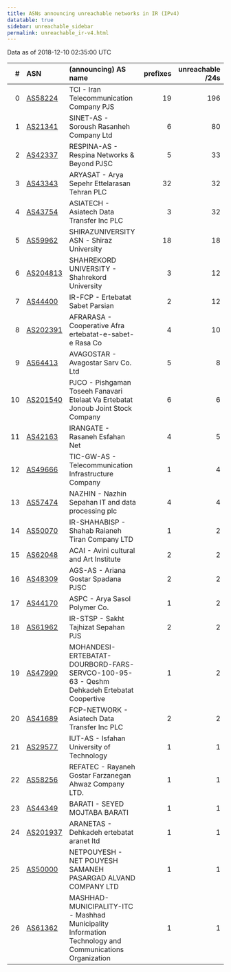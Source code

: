 ```yaml
---
title: ASNs announcing unreachable networks in IR (IPv4)
datatable: true
sidebar: unreachable_sidebar
permalink: unreachable_ir-v4.html
---
```


Data as of 2018-12-10 02:35:00 UTC


<div class="datatable-begin"></div>

|   # | ASN                                      | (announcing) AS name                                                                                   |   prefixes |   unreachable /24s |
|----:|:-----------------------------------------|:-------------------------------------------------------------------------------------------------------|-----------:|-------------------:|
|   0 | [AS58224](unreachable_AS58224-v4.html)   | TCI - Iran Telecommunication Company PJS                                                               |         19 |                196 |
|   1 | [AS21341](unreachable_AS21341-v4.html)   | SINET-AS - Soroush Rasanheh Company Ltd                                                                |          6 |                 80 |
|   2 | [AS42337](unreachable_AS42337-v4.html)   | RESPINA-AS - Respina Networks &amp; Beyond PJSC                                                        |          5 |                 33 |
|   3 | [AS43343](unreachable_AS43343-v4.html)   | ARYASAT - Arya Sepehr Ettelarasan Tehran PLC                                                           |         32 |                 32 |
|   4 | [AS43754](unreachable_AS43754-v4.html)   | ASIATECH - Asiatech Data Transfer Inc PLC                                                              |          3 |                 32 |
|   5 | [AS59962](unreachable_AS59962-v4.html)   | SHIRAZUNIVERSITY ASN - Shiraz University                                                               |         18 |                 18 |
|   6 | [AS204813](unreachable_AS204813-v4.html) | SHAHREKORD UNIVERSITY - Shahrekord University                                                          |          3 |                 12 |
|   7 | [AS44400](unreachable_AS44400-v4.html)   | IR-FCP - Ertebatat Sabet Parsian                                                                       |          2 |                 12 |
|   8 | [AS202391](unreachable_AS202391-v4.html) | AFRARASA - Cooperative Afra ertebatat-e-sabet-e Rasa Co                                                |          4 |                 10 |
|   9 | [AS64413](unreachable_AS64413-v4.html)   | AVAGOSTAR - Avagostar Sarv Co. Ltd                                                                     |          5 |                  8 |
|  10 | [AS201540](unreachable_AS201540-v4.html) | PJCO - Pishgaman Toseeh Fanavari Etelaat Va Ertebatat Jonoub Joint Stock Company                       |          6 |                  6 |
|  11 | [AS42163](unreachable_AS42163-v4.html)   | IRANGATE - Rasaneh Esfahan Net                                                                         |          4 |                  5 |
|  12 | [AS49666](unreachable_AS49666-v4.html)   | TIC-GW-AS - Telecommunication Infrastructure Company                                                   |          1 |                  4 |
|  13 | [AS57474](unreachable_AS57474-v4.html)   | NAZHIN - Nazhin Sepahan IT and data processing plc                                                     |          4 |                  4 |
|  14 | [AS50070](unreachable_AS50070-v4.html)   | IR-SHAHABISP - Shahab Raianeh Tiran Company LTD                                                        |          1 |                  2 |
|  15 | [AS62048](unreachable_AS62048-v4.html)   | ACAI - Avini cultural and Art Institute                                                                |          2 |                  2 |
|  16 | [AS48309](unreachable_AS48309-v4.html)   | AGS-AS - Ariana Gostar Spadana PJSC                                                                    |          2 |                  2 |
|  17 | [AS44170](unreachable_AS44170-v4.html)   | ASPC - Arya Sasol Polymer Co.                                                                          |          1 |                  2 |
|  18 | [AS61962](unreachable_AS61962-v4.html)   | IR-STSP - Sakht Tajhizat Sepahan PJS                                                                   |          2 |                  2 |
|  19 | [AS47990](unreachable_AS47990-v4.html)   | MOHANDESI-ERTEBATAT-DOURBORD-FARS-SERVCO-100-95-63 - Qeshm Dehkadeh Ertebatat Coopertive               |          1 |                  2 |
|  20 | [AS41689](unreachable_AS41689-v4.html)   | FCP-NETWORK - Asiatech Data Transfer Inc PLC                                                           |          2 |                  2 |
|  21 | [AS29577](unreachable_AS29577-v4.html)   | IUT-AS - Isfahan University of Technology                                                              |          1 |                  1 |
|  22 | [AS58256](unreachable_AS58256-v4.html)   | REFATEC - Rayaneh Gostar Farzanegan Ahwaz Company LTD.                                                 |          1 |                  1 |
|  23 | [AS44349](unreachable_AS44349-v4.html)   | BARATI - SEYED MOJTABA BARATI                                                                          |          1 |                  1 |
|  24 | [AS201937](unreachable_AS201937-v4.html) | ARANETAS - Dehkadeh ertebatat aranet ltd                                                               |          1 |                  1 |
|  25 | [AS50000](unreachable_AS50000-v4.html)   | NETPOUYESH - NET POUYESH SAMANEH PASARGAD ALVAND COMPANY LTD                                           |          1 |                  1 |
|  26 | [AS61362](unreachable_AS61362-v4.html)   | MASHHAD-MUNICIPALITY-ITC - Mashhad Municipality Information Technology and Communications Organization |          1 |                  1 |

<div class="datatable-end"></div>